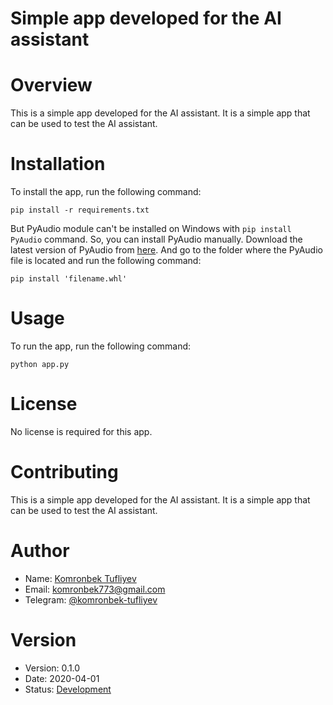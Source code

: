 # Simple app developed for the AI assistant

# Overview
This is a simple app developed for the AI assistant. It is a simple app that can be used to test the AI assistant.

# Installation
To install the app, run the following command:
```
pip install -r requirements.txt
```
But PyAudio module can't be installed on Windows with ```pip install PyAudio``` command. So, you can install PyAudio manually. Download the latest version of PyAudio from [here](https://www.lfd.uci.edu/~gohlke/pythonlibs/#pyaudio). 
And go to the folder where the PyAudio file is located and run the following command:
```
pip install 'filename.whl'
```

# Usage
To run the app, run the following command:
```
python app.py
```

# License
No license is required for this app.

# Contributing
This is a simple app developed for the AI assistant. It is a simple app that can be used to test the AI assistant.

# Author
- Name: [Komronbek Tufliyev](https://github.com/komronbek-tufliyev/)
- Email: [komronbek773@gmail.com](mailto:komronbek773@gmail.com)
- Telegram: [@komronbek-tufliyev](https://t.me/komronbek-tufliyev)

# Version
- Version: 0.1.0
- Date: 2020-04-01
- Status: [Development](development)